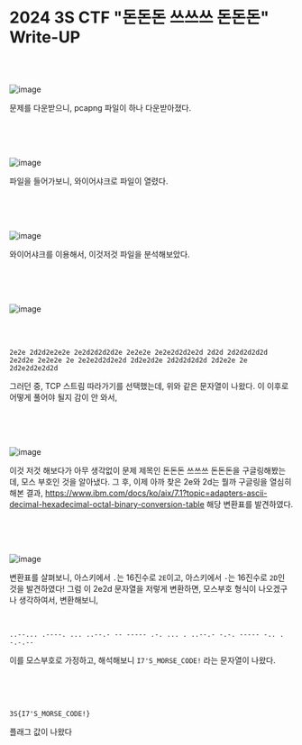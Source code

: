 <!DOCTYPE html>
<html>
<head>
    <link rel="stylesheet" type="text/css" href="style.css">
</head>
<body>
    <h1>2024 3S CTF "돈돈돈 쓰쓰쓰 돈돈돈"  Write-UP</h1>
</body>
<br>
<br>
</html>

![image](https://github.com/user-attachments/assets/43aa683d-ea61-4bdf-9105-b7133d4b705d)

문제를 다운받으니, pcapng 파일이 하나 다운받아졌다.
<br>

 </br>
 <br>

 </br>
 
![image](https://github.com/user-attachments/assets/a733dddf-d664-4579-874e-1ce15156cf44)

파일을 들어가보니, 와이어샤크로 파일이 열렸다. 
<br>

 </br>
 <br>

 </br>
 
![image](https://github.com/user-attachments/assets/e1c5ba81-daf7-49a8-8ce5-4abb56993efd)

와이어샤크를 이용해서, 이것저것 파일을 분석해보았다.
<br>

 </br>
 <br>

 </br>

![image](https://github.com/user-attachments/assets/e997e04d-d47a-470d-9be3-021d905e6a2d)

 <br>

 </br>

```
2e2e 2d2d2e2e2e 2e2d2d2d2d2e 2e2e2e 2e2e2d2d2e2d 2d2d 2d2d2d2d2d 2e2d2e 2e2e2e 2e 2e2e2d2d2e2d 2d2e2d2e 2d2d2d2d2d 2d2e2e 2e 2d2e2d2e2d2d
```

그러던 중, TCP 스트림 따라가기를 선택했는데, 위와 같은 문자열이 나왔다. 이 이후로 어떻게 풀어야 될지 감이 안 와서,
 <br>

 </br>
  <br>

 </br>

![image](https://github.com/user-attachments/assets/7dfdc570-18d2-4913-8a8a-a18e3b2d8692)

이것 저것 해보다가 아무 생각없이 문제 제목인 돈돈돈 쓰쓰쓰 돈돈돈을 구글링해봤는데, 모스 부호인 것을 알아냈다. 
그 후, 이제 아까 찾은 2e와 2d는 뭘까 구글링을 열심히 해본 결과,
https://www.ibm.com/docs/ko/aix/7.1?topic=adapters-ascii-decimal-hexadecimal-octal-binary-conversion-table
해당 변환표를 발견하였다. 
 <br>

 </br>
  <br>

 </br>
 
![image](https://github.com/user-attachments/assets/510ccf94-cdc4-4141-b049-5b9d44506d5d)

변환표를 살펴보니, 아스키에서 `.`는 16진수로 `2E`이고, 아스키에서 `-`는 16진수로 `2D`인 것을 발견하였다! 
그럼 이 2e2d 문자열을 저렇게 변환하면, 모스부호 형식이 나오겠구나 생각하여서, 변환해보니, 
 <br>

 </br>
 
```
..--... .----. ... ..--.- -- ----- .-. ... . ..--.- -.-. ----- -.. . -.-.--
```

이를 모스부호로 가정하고, 해석해보니 ``I7'S_MORSE_CODE!`` 라는 문자열이 나왔다.
<br>

 </br>
  <br>

 </br>

 ```
3S{I7'S_MORSE_CODE!}
```
플래그 값이 나왔다
